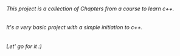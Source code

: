 ###### This project is a collection of Chapters from a course to learn c++.
###### It's a very basic project with a simple initiation to c++.
###### Let' go for it :)